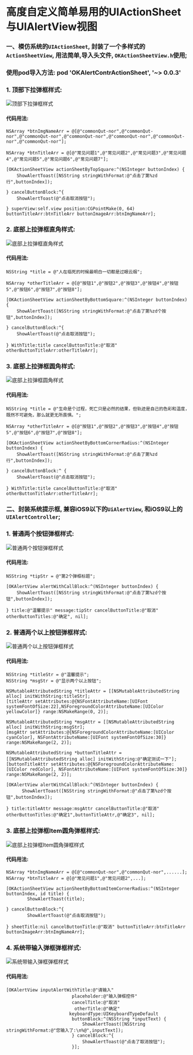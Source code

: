 # 高度自定义简单易用的UIActionSheet与UIAlertView视图

### 一、模仿系统的``UIActionSheet``,  封装了一个多样式的``ActionSheetView``,  用法简单,导入头文件,  ``OKActionSheetView.h``使用;

### 使用pod导入方法:  pod 'OKAlertContrActionSheet', '~> 0.0.3'

### 1. 顶部下拉弹框样式:

![顶部下拉弹框样式](http://upload-images.jianshu.io/upload_images/762411-f5ed1a4b9fbb8bf7.gif?imageMogr2/auto-orient/strip)



#### 代码用法:
```
NSArray *btnImgNameArr = @[@"commonQut-nor",@"commonQut-nor",@"commonQut-nor",@"commonQut-nor",@"commonQut-nor",@"commonQut-nor",@"commonQut-nor"];

NSArray *btnTitleArr = @[@"常见问题1",@"常见问题2",@"常见问题3",@"常见问题4",@"常见问题5",@"常见问题6",@"常见问题7"];

[OKActionSheetView actionSheetByTopSquare:^(NSInteger buttonIndex) {
    ShowAlertToast([NSString stringWithFormat:@"点击了第%zd行",buttonIndex]);
        
} cancelButtonBlock:^{
    ShowAlertToast(@"点击取消按钮");
        
} superView:self.view position:CGPointMake(0, 64) buttonTitleArr:btnTitleArr buttonImageArr:btnImgNameArr];
```

### 2. 底部上拉弹框直角样式:

![底部上拉弹框直角样式](http://upload-images.jianshu.io/upload_images/762411-2bc3047021fe255b.gif?imageMogr2/auto-orient/strip)




#### 代码用法:
```
NSString *title = @"人在临死的时候最明白一切都是过眼云烟";

NSArray *otherTitleArr = @[@"按钮1",@"按钮2",@"按钮3",@"按钮4",@"按钮5",@"按钮6",@"按钮7",@"按钮8"];

[OKActionSheetView actionSheetByBottomSquare:^(NSInteger buttonIndex) {
    ShowAlertToast([NSString stringWithFormat:@"点击了第%zd个按钮",buttonIndex]);

} cancelButtonBlock:^{
    ShowAlertToast(@"点击取消按钮");
        
} WithTitle:title cancelButtonTitle:@"取消" otherButtonTitleArr:otherTitleArr];
```

### 3. 底部上拉弹框圆角样式:

![底部上拉弹框圆角样式](http://upload-images.jianshu.io/upload_images/762411-fee0ccb9fb44d876.gif?imageMogr2/auto-orient/strip)



#### 代码用法:
```
NSString *title = @"生命是个过程，死亡只是必然的结果，但轨迹是自己的色彩和温度，既然不可避免，那么就更无所畏惧。";

NSArray *otherTitleArr = @[@"按钮1",@"按钮2",@"按钮3",@"按钮4",@"按钮5",@"按钮6",@"按钮7",@"按钮8"];

[OKActionSheetView actionSheetByBottomCornerRadius:^(NSInteger buttonIndex) {
    ShowAlertToast([NSString stringWithFormat:@"点击了第%zd行",buttonIndex]);

} cancelButtonBlock:^ {
    ShowAlertToast(@"点击取消按钮");
        
} WithTitle:title cancelButtonTitle:@"取消" otherButtonTitleArr:otherTitleArr];
```

### 二、封装系统提示框, 兼容iOS9以下的``UiAlertView``, 和iOS9以上的``UIAlertController``;

### 1. 普通两个按钮弹框样式:

![普通两个按钮弹框样式](http://upload-images.jianshu.io/upload_images/762411-8aed3a356bd5627c.gif?imageMogr2/auto-orient/strip)



#### 代码用法:
```
NSString *tipStr = @"第2个弹框标题";
    
[OKAlertView alertWithCallBlock:^(NSInteger buttonIndex) {
    ShowAlertToast([NSString stringWithFormat:@"点击了第%zd个按钮",buttonIndex]);

} title:@"温馨提示" message:tipStr cancelButtonTitle:@"取消" otherButtonTitles:@"确定", nil];
```

### 2. 普通两个以上按钮弹框样式:

![普通两个以上按钮弹框样式](http://upload-images.jianshu.io/upload_images/762411-5d8ea7d3878ee122.gif?imageMogr2/auto-orient/strip)



#### 代码用法:
```
NSString *titleStr = @"温馨提示";
NSString *msgStr = @"显示两个以上按钮";
    
NSMutableAttributedString *titleAttr = [[NSMutableAttributedString alloc] initWithString:titleStr];
[titleAttr setAttributes:@{NSFontAttributeName:[UIFont systemFontOfSize:22],NSForegroundColorAttributeName:[UIColor yellowColor]} range:NSMakeRange(0, 2)];
    
NSMutableAttributedString *msgAttr = [[NSMutableAttributedString alloc] initWithString:msgStr];
[msgAttr setAttributes:@{NSForegroundColorAttributeName:[UIColor cyanColor], NSFontAttributeName:[UIFont systemFontOfSize:30]} range:NSMakeRange(2, 2)];

NSMutableAttributedString *buttonTitleAttr = [[NSMutableAttributedString alloc] initWithString:@"确定测试一下"];
[buttonTitleAttr setAttributes:@{NSForegroundColorAttributeName:[UIColor redColor], NSFontAttributeName:[UIFont systemFontOfSize:30]} range:NSMakeRange(2, 2)];
    
[OKAlertView alertWithCallBlock:^(NSInteger buttonIndex) {
      ShowAlertToast([NSString stringWithFormat:@"点击了第%zd个按钮",buttonIndex]);

} title:titleAttr message:msgAttr cancelButtonTitle:@"取消" otherButtonTitles:@"确定1",buttonTitleAttr,@"确定3", nil];
```

### 3. 底部上拉弹框Item圆角弹框样式:

![底部上拉弹框Item圆角弹框样式](http://upload-images.jianshu.io/upload_images/762411-fa2740167a9ea044.gif?imageMogr2/auto-orient/strip%7CimageView2/2/w/1240)



#### 代码用法:
```
NSArray *btnImgNameArr = @[@"commonQut-nor",@"commonQut-nor",......];
NSArray *btnTitleArr = @[@"常见问题1",@"常见问题2",...];

[OKActionSheetView actionSheetByBottomItemCornerRadius:^(NSInteger buttonIndex, id title) {
		ShowAlertToast(title);

} cancelButtonBlock:^{
		ShowAlertToast(@"点击取消按钮");

} sheetTitle:nil cancelButtonTitle:@"取消" buttonTitleArr:btnTitleArr buttonImageArr:btnImgNameArr];
```


### 4. 系统带输入弹框弹框样式:

![系统带输入弹框弹框样式](http://upload-images.jianshu.io/upload_images/762411-ad630cdf85e6f28b.gif?imageMogr2/auto-orient/strip)



#### 代码用法:
```
[OKAlertView inputAlertWithTitle:@"请输入"
                         placeholder:@"输入弹框控件"
                         cancelTitle:@"取消"
                          otherTitle:@"确定"
                        keyboardType:UIKeyboardTypeDefault
                         buttonBlock:^(NSString *inputText) {
                             ShowAlertToast([NSString stringWithFormat:@"您输入了:\n%@",inputText]);
                         } cancelBlock:^{
                             ShowAlertToast(@"点击了取消按钮");
                         }];
```
